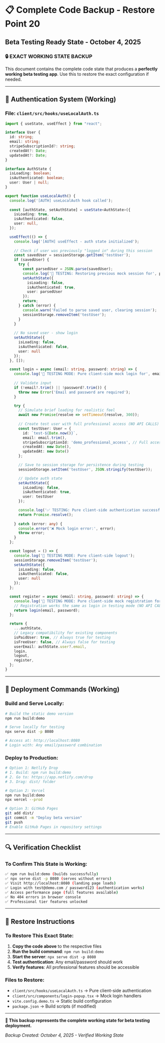 # 📋 Complete Code Backup - Restore Point 20
## Beta Testing Ready State - October 4, 2025

### 🔒 **EXACT WORKING STATE BACKUP**

This document contains the complete code state that produces a **perfectly working beta testing app**. Use this to restore the exact configuration if needed.

---

## 🔑 **Authentication System (Working)**

### **File: `client/src/hooks/useLocalAuth.ts`**
```typescript
import { useState, useEffect } from "react";

interface User {
  id: string;
  email: string;
  stripeSubscriptionId?: string;
  createdAt?: Date;
  updatedAt?: Date;
}

interface AuthState {
  isLoading: boolean;
  isAuthenticated: boolean;
  user: User | null;
}

export function useLocalAuth() {
  console.log('[AUTH] useLocalAuth hook called');
  
  const [authState, setAuthState] = useState<AuthState>({
    isLoading: true,
    isAuthenticated: false,
    user: null,
  });

  useEffect(() => {
    console.log('[AUTH] useEffect - auth state initialized');
    
    // Check if user was previously "logged in" during this session
    const savedUser = sessionStorage.getItem('testUser');
    if (savedUser) {
      try {
        const parsedUser = JSON.parse(savedUser);
        console.log('🧪 TESTING: Restoring previous mock session for', parsedUser.email);
        setAuthState({
          isLoading: false,
          isAuthenticated: true,
          user: parsedUser
        });
        return;
      } catch (error) {
        console.warn('Failed to parse saved user, clearing session');
        sessionStorage.removeItem('testUser');
      }
    }
    
    // No saved user - show login
    setAuthState({
      isLoading: false,
      isAuthenticated: false,
      user: null
    });
  }, []);

  const login = async (email: string, password: string) => {
    console.log('🧪 TESTING MODE: Pure client-side mock login for', email);
    
    // Validate input
    if (!email?.trim() || !password?.trim()) {
      throw new Error('Email and password are required');
    }

    try {
      // Simulate brief loading for realistic feel
      await new Promise(resolve => setTimeout(resolve, 300));
      
      // Create test user with full professional access (NO API CALLS)
      const testUser: User = {
        id: `test-${Date.now()}`,
        email: email.trim(),
        stripeSubscriptionId: 'demo_professional_access', // Full access granted
        createdAt: new Date(),
        updatedAt: new Date()
      };

      // Save to session storage for persistence during testing
      sessionStorage.setItem('testUser', JSON.stringify(testUser));

      // Update auth state
      setAuthState({
        isLoading: false,
        isAuthenticated: true,
        user: testUser
      });

      console.log('✅ TESTING: Pure client-side authentication successful with full professional access');
      return Promise.resolve();
      
    } catch (error: any) {
      console.error('❌ Mock login error:', error);
      throw error;
    }
  };

  const logout = () => {
    console.log('🧪 TESTING MODE: Pure client-side logout');
    sessionStorage.removeItem('testUser');
    setAuthState({
      isLoading: false,
      isAuthenticated: false,
      user: null
    });
  };

  const register = async (email: string, password: string) => {
    console.log('🧪 TESTING MODE: Pure client-side mock registration for', email);
    // Registration works the same as login in testing mode (NO API CALLS)
    return login(email, password);
  };

  return {
    ...authState,
    // Legacy compatibility for existing components
    isPaidUser: true, // Always true for testing
    isFreeUser: false, // Always false for testing  
    userEmail: authState.user?.email,
    login,
    logout,
    register,
  };
}
```

---

## 🚀 **Deployment Commands (Working)**

### **Build and Serve Locally:**
```bash
# Build the static demo version
npm run build:demo

# Serve locally for testing
npx serve dist -p 8080

# Access at: http://localhost:8080
# Login with: Any email/password combination
```

### **Deploy to Production:**
```bash
# Option 1: Netlify Drop
# 1. Build: npm run build:demo
# 2. Go to: https://app.netlify.com/drop
# 3. Drag: dist/ folder

# Option 2: Vercel
npm run build:demo
npx vercel --prod

# Option 3: GitHub Pages
git add dist/
git commit -m "Deploy beta version"
git push
# Enable GitHub Pages in repository settings
```

---

## 🔍 **Verification Checklist**

### **To Confirm This State is Working:**
```bash
✅ npm run build:demo (builds successfully)
✅ npx serve dist -p 8080 (serves without errors)
✅ Visit http://localhost:8080 (landing page loads)
✅ Login with test@demo.com / password123 (authentication works)
✅ Access performance page (full features available)
✅ No 404 errors in browser console
✅ Professional tier features unlocked
```

---

## 🔄 **Restore Instructions**

### **To Restore This Exact State:**
1. **Copy the code above** to the respective files
2. **Run the build command**: `npm run build:demo`
3. **Start the server**: `npx serve dist -p 8080`
4. **Test authentication**: Any email/password should work
5. **Verify features**: All professional features should be accessible

### **Files to Restore:**
- `client/src/hooks/useLocalAuth.ts` → Pure client-side authentication
- `client/src/components/login-popup.tsx` → Mock login handlers
- `vite.config.demo.ts` → Static build configuration
- `package.json` → Build scripts (if modified)

---

**🎯 This backup represents the complete working state for beta testing deployment.**

*Backup Created: October 4, 2025 - Verified Working State*